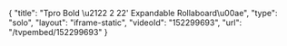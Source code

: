 {
    "title": "Tpro Bold \u2122 2 22' Expandable Rollaboard\u00ae",
    "type": "solo",
    "layout": "iframe-static",
    "videoId": "152299693",
    "url": "\/tvpembed\/152299693"
}